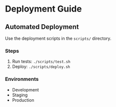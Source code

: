 # Deployment Guide

## Automated Deployment
Use the deployment scripts in the `scripts/` directory.

### Steps
1. Run tests: `./scripts/test.sh`
2. Deploy: `./scripts/deploy.sh`

### Environments
- Development
- Staging
- Production